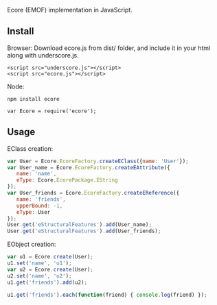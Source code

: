 Ecore (EMOF) implementation in JavaScript.

## Install

Browser:
Download ecore.js from dist/ folder, and include it in your html along with underscore.js.

```
<script src="underscore.js"></script>
<script src="ecore.js"></script>
```

Node:

```
npm install ecore

var Ecore = require('ecore');
```

## Usage

EClass creation:

```javascript
var User = Ecore.EcoreFactory.createEClass({name: 'User'});
var User_name = Ecore.EcoreFactory.createEAttribute({
   name: 'name',
   eType: Ecore.EcorePackage.EString
});
var User_friends = Ecore.EcoreFactory.createEReference({
   name: 'friends',
   upperBound: -1,
   eType: User
});
User.get('eStructuralFeatures').add(User_name);
User.get('eStructuralFeatures').add(User_friends);
```

EObject creation:

```javascript
var u1 = Ecore.create(User);
u1.set('name', 'u1');
var u2 = Ecore.create(User);
u2.set('name', 'u2');
u1.get('friends').add(u2);

u1.get('friends').each(function(friend) { console.log(friend) });
```

